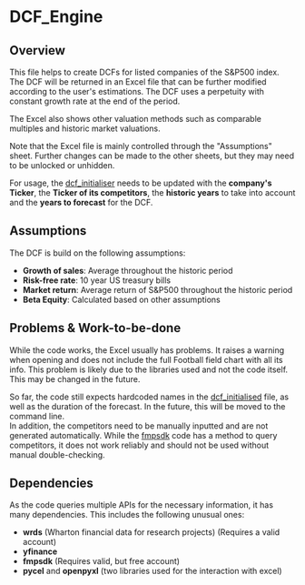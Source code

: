 # **DCF_Engine**

## Overview
This file helps to create DCFs for listed companies of the S&P500 index. The DCF will be returned in an Excel file that can be further modified according to the user's estimations. The DCF uses a perpetuity with constant growth rate at the end of the period.

The Excel also shows other valuation methods such as comparable multiples and historic market valuations.

Note that the Excel file is mainly controlled through the "Assumptions" sheet. Further changes can be made to the other sheets, but they may need to be unlocked or unhidden.

For usage, the [dcf_initialiser](/code/dcf_initialiser.py) needs to be updated with the **company's Ticker**, the **Ticker of its competitors**, the **historic years** to take into account and the **years to forecast** for the DCF.

## Assumptions
The DCF is build on the following assumptions:
- **Growth of sales**: Average throughout the historic period
- **Risk-free rate**: 10 year US treasury bills
- **Market return**: Average return of S&P500 throughout the historic period
- **Beta Equity**: Calculated based on other assumptions

## Problems & Work-to-be-done
While the code works, the Excel usually has problems. It raises a warning when opening and does not include the full Football field chart with all its info. This problem is likely due to the libraries used and not the code itself. This may be changed in the future.

So far, the code still expects hardcoded names in the [dcf_initialised](dcf_initialiser.py) file, as well as the duration of the forecast. In the future, this will be moved to the command line.  
In addition, the competitors need to be manually inputted and are not generated automatically. While the [fmpsdk](code/fmpsdk_query/fmpsdk_query.py) code has a method to query competitors, it does not work reliably and should not be used without manual double-checking.


## Dependencies
As the code queries multiple APIs for the necessary information, it has many dependencies. This includes the following unusual ones:  
- **wrds** (Wharton financial data for research projects) (Requires a valid account)  
- **yfinance**   
- **fmpsdk** (Requires valid, but free account)
- **pycel** and **openpyxl** (two libraries used for the interaction with excel)
